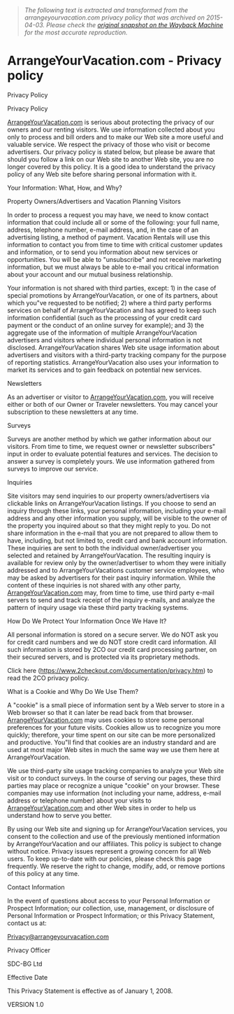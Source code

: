 > *The following text is extracted and transformed from the arrangeyourvacation.com privacy policy that was archived on 2015-04-03. Please check the [original snapshot on the Wayback Machine](https://web.archive.org/web/20150403224908id_/http%3A//arrangeyourvacation.com/Content/Privacy-policy/8.aspx) for the most accurate reproduction.*

# ArrangeYourVacation.com - Privacy policy

Privacy Policy 

Privacy Policy 

[ ArrangeYourVacation.com](http://arrangeyourvacation.com/) is serious about protecting the privacy of our owners and our renting visitors. We use information collected about you only to process and bill orders and to make our Web site a more useful and valuable service. We respect the privacy of those who visit or become advertisers. Our privacy policy is stated below, but please be aware that should you follow a link on our Web site to another Web site, you are no longer covered by this policy. It is a good idea to understand the privacy policy of any Web site before sharing personal information with it.

Your Information: What, How, and Why?

Property Owners/Advertisers and Vacation Planning Visitors

In order to process a request you may have, we need to know contact information that could include all or some of the following: your full name, address, telephone number, e-mail address, and, in the case of an advertising listing, a method of payment. Vacation Rentals will use this information to contact you from time to time with critical customer updates and information, or to send you information about new services or opportunities. You will be able to "unsubscribe" and not receive marketing information, but we must always be able to e-mail you critical information about your account and our mutual business relationship.

Your information is not shared with third parties, except: 1) in the case of special promotions by ArrangeYourVacation, or one of its partners, about which you"ve requested to be notified; 2) where a third party performs services on behalf of ArrangeYourVacation and has agreed to keep such information confidential (such as the processing of your credit card payment or the conduct of an online survey for example); and 3) the aggregate use of the information of multiple ArrangeYourVacation advertisers and visitors where individual personal information is not disclosed. ArrangeYourVacation shares Web site usage information about advertisers and visitors with a third-party tracking company for the purpose of reporting statistics. ArrangeYourVacation also uses your information to market its services and to gain feedback on potential new services.

Newsletters

As an advertiser or visitor to [ArrangeYourVacation.com](http://arrangeyourvacation.com/), you will receive either or both of our Owner or Traveler newsletters. You may cancel your subscription to these newsletters at any time.

Surveys 

Surveys are another method by which we gather information about our visitors. From time to time, we request owner or newsletter subscribers" input in order to evaluate potential features and services. The decision to answer a survey is completely yours. We use information gathered from surveys to improve our service.

Inquiries

Site visitors may send inquiries to our property owners/advertisers via clickable links on ArrangeYourVacation listings. If you choose to send an inquiry through these links, your personal information, including your e-mail address and any other information you supply, will be visible to the owner of the property you inquired about so that they might reply to you. Do not share information in the e-mail that you are not prepared to allow them to have, including, but not limited to, credit card and bank account information. These inquiries are sent to both the individual owner/advertiser you selected and retained by ArrangeYourVacation. The resulting inquiry is available for review only by the owner/advertiser to whom they were initially addressed and to ArrangeYourVacations customer service employees, who may be asked by advertisers for their past inquiry information. While the content of these inquiries is not shared with any other party, [ArrangeYourVacation.com](http://arrangeyourvacation.com/) may, from time to time, use third party e-mail servers to send and track receipt of the inquiry e-mails, and analyze the pattern of inquiry usage via these third party tracking systems.

How Do We Protect Your Information Once We Have It?

All personal information is stored on a secure server. We do NOT ask you for credit card numbers and we do NOT store credit card information. All such information is stored by 2CO our credit card processing partner, on their secured servers, and is protected via its proprietary methods.

Click here (<https://www.2checkout.com/documentation/privacy.htm>) to read the 2CO privacy policy.

What is a Cookie and Why Do We Use Them?

A "cookie" is a small piece of information sent by a Web server to store in a Web browser so that it can later be read back from that browser. [ ArrangeYourVacation.com](http://arrangeyourvacation.com/) may uses cookies to store some personal preferences for your future visits. Cookies allow us to recognize you more quickly; therefore, your time spent on our site can be more personalized and productive. You"ll find that cookies are an industry standard and are used at most major Web sites in much the same way we use them here at ArrangeYourVacation.

We use third-party site usage tracking companies to analyze your Web site visit or to conduct surveys. In the course of serving our pages, these third parties may place or recognize a unique "cookie" on your browser. These companies may use information (not including your name, address, e-mail address or telephone number) about your visits to [ArrangeYourVacation.com](http://arrangeyourvacation.com/) and other Web sites in order to help us understand how to serve you better.

By using our Web site and signing up for ArrangeYourVacation services, you consent to the collection and use of the previously mentioned information by ArrangeYourVacation and our affiliates. This policy is subject to change without notice. Privacy issues represent a growing concern for all Web users. To keep up-to-date with our policies, please check this page frequently. We reserve the right to change, modify, add, or remove portions of this policy at any time.

Contact Information

In the event of questions about access to your Personal Information or Prospect Information; our collection, use, management, or disclosure of Personal Information or Prospect Information; or this Privacy Statement, contact us at: 

[ Privacy@arrangeyourvacation.com](mailto:Privacy@arrangeyourvacation.com)

Privacy Officer

SDC-BG Ltd

Effective Date

This Privacy Statement is effective as of January 1, 2008. 

VERSION 1.0
